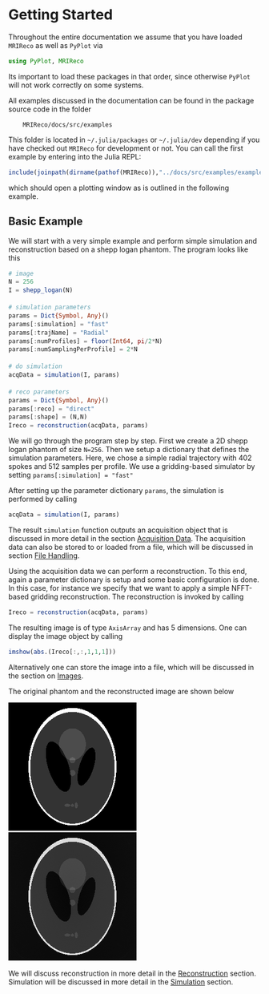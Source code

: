 # Getting Started

Throughout the entire documentation we assume that you have loaded `MRIReco`
as well as `PyPlot` via
```julia
using PyPlot, MRIReco
```
Its important to load these packages in that order, since otherwise `PyPlot`
will not work correctly on some systems.

All examples discussed in the documentation can be found in the package source
code in the folder
```
    MRIReco/docs/src/examples
```
This folder is located in `~/.julia/packages` or `~/.julia/dev` depending if you
have checked out `MRIReco` for development or not. You can call the first example
by entering into the Julia REPL:
```julia
include(joinpath(dirname(pathof(MRIReco)),"../docs/src/examples/exampleRadial.jl"))
```
which should open a plotting window as is outlined in the following example.

## Basic Example

We will start with a very simple example and perform simple simulation and
reconstruction based on a shepp logan phantom. The program looks like this
```julia
# image
N = 256
I = shepp_logan(N)

# simulation parameters
params = Dict{Symbol, Any}()
params[:simulation] = "fast"
params[:trajName] = "Radial"
params[:numProfiles] = floor(Int64, pi/2*N)
params[:numSamplingPerProfile] = 2*N

# do simulation
acqData = simulation(I, params)

# reco parameters
params = Dict{Symbol, Any}()
params[:reco] = "direct"
params[:shape] = (N,N)
Ireco = reconstruction(acqData, params)
```
We will go through the program step by step. First we create a 2D shepp logan
phantom of size `N=256`. Then we setup a dictionary that defines the simulation
parameters. Here, we chose a simple radial trajectory with 402 spokes and 512
samples per profile. We use a gridding-based simulator by setting `params[:simulation] = "fast"`

After setting up the parameter dictionary `params`, the simulation is performed
by calling
```julia
acqData = simulation(I, params)
```
The result `simulation` function outputs an acquisition object that is discussed
in more detail in the section [Acquisition Data](@ref).
The acquisition data can also be stored to or loaded from a file, which will be discussed
in section [File Handling](@ref).

Using the acquisition data we can perform a reconstruction. To this end,
again a parameter dictionary is setup and some basic configuration is done.
In this case, for instance we specify that we want to apply a simple NFFT-based
gridding reconstruction. The reconstruction is invoked by calling
```julia
Ireco = reconstruction(acqData, params)
```
The resulting image is of type `AxisArray` and has 5 dimensions. One can
display the image object by calling
```julia
imshow(abs.(Ireco[:,:,1,1,1]))
```
Alternatively one can store the image into a file, which will be discussed in
the section on [Images](@ref).

The original phantom and the reconstructed image are shown below

![Phantom](./assets/phantom.png)
![Reconstruction](./assets/simpleReco.png)

We will discuss reconstruction in more detail in the [Reconstruction](@ref) section.
Simulation will be discussed in more detail in the [Simulation](@ref) section.
